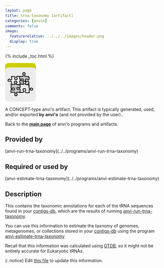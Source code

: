 ```yaml
---
layout: page
title: trna-taxonomy [artifact]
categories: [anvio]
comments: false
image:
  featurerelative: ../../../images/header.png
  display: true
---
```



{% include _toc.html %}


<img src="../../images/icons/CONCEPT.png" alt="CONCEPT" style="width:100px; border:none" />

A CONCEPT-type anvi'o artifact. This artifact is typically generated, used, and/or exported **by anvi'o** (and not provided by the user)..

Back to the **[main page](../../)** of anvi'o programs and artifacts.

## Provided by


<p style="text-align: left" markdown="1"><span class="artifact-p">[anvi-run-trna-taxonomy](../../programs/anvi-run-trna-taxonomy)</span></p>


## Required or used by


<p style="text-align: left" markdown="1"><span class="artifact-r">[anvi-estimate-trna-taxonomy](../../programs/anvi-estimate-trna-taxonomy)</span></p>


## Description

This contains the taxonomic annotations for each of the tRNA sequences found in your <span class="artifact-n">[contigs-db](/software/anvio/help/7/artifacts/contigs-db)</span>, which are the results of running <span class="artifact-n">[anvi-run-trna-taxonomy](/software/anvio/help/7/programs/anvi-run-trna-taxonomy)</span>. 

You can use this information to estimate the taxnomy of genomes, metagenomes, or collections stored in your <span class="artifact-n">[contigs-db](/software/anvio/help/7/artifacts/contigs-db)</span> using the program <span class="artifact-n">[anvi-estimate-trna-taxonomy](/software/anvio/help/7/programs/anvi-estimate-trna-taxonomy)</span>

Recall that this information was calculated using [GTDB](https://gtdb.ecogenomic.org/), so it might not be entirely accurate for Eukaryotic tRNAs. 


{:.notice}
Edit [this file](https://github.com/merenlab/anvio/tree/master/anvio/docs/artifacts/trna-taxonomy.md) to update this information.

